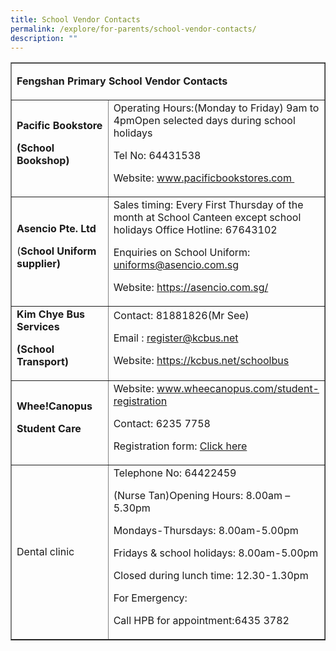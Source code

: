```yaml
---
title: School Vendor Contacts
permalink: /explore/for-parents/school-vendor-contacts/
description: ""
---
```

<table border="1" cellspacing="0" cellpadding="0">
<tbody>
<tr>
<td colspan="2" width="369">
<p><strong>Fengshan </strong><strong>Primary School Vendor Contacts</strong></p>
</td>
</tr>
<tr>
<td width="177"><strong>Pacific Bookstore</strong>
<p><strong>(School Bookshop)</strong></p>
</td>
<td width="192">Operating Hours:(Monday to Friday) 9am to 4pmOpen selected days during school holidays
<p>Tel No: 64431538</p>
<p>Website:&nbsp;<a href="https://www.pacificbookstores.com/" target="_blank" rel="noopener noreferrer">www.pacificbookstores.com&nbsp;</a></p>
</td>
</tr>
<tr>
<td width="177"><strong>Asencio Pte. Ltd</strong>
<p>(<strong>School Uniform supplier)</strong></p>
</td>
<td width="192">Sales timing: Every First Thursday of the month at School Canteen except school holidays Office Hotline: 67643102
<p>Enquiries on School Uniform: <a href="mailto:uniforms@asencio.com.sg" target="_blank" rel="noopener noreferrer">uniforms@asencio.com.sg</a></p>
<p>Website:&nbsp;<a href="https://asencio.com.sg/" target="_blank" rel="noopener noreferrer">https://asencio.com.sg/</a></p>
</td>
</tr>
<tr>
<td width="177"><strong>Kim Chye Bus Services</strong>
<p><strong>(School Transport)</strong></p>
</td>
<td width="192">Contact: 81881826(Mr See)
<p>Email : <a href="mailto:register@kcbus.net" target="_blank" rel="noopener noreferrer">register@kcbus.net</a></p>
<p>Website:&nbsp;<a href="https://kcbus.net/schoolbus" target="_blank" rel="noopener noreferrer">https://kcbus.net/schoolbus</a></p>
</td>
</tr>
<tr>
<td><strong>Whee!Canopus</strong>
<p><strong>Student Care</strong></p>
</td>
<td>Website:&nbsp;<a href="https://www.wheecanopus.com/student-registration" target="_blank" rel="noopener noreferrer">www.wheecanopus.com/student-registration</a>
<p>Contact: 6235 7758</p>
<p>Registration form:&nbsp;<a href="https://def51efd-5ab2-4775-92d7-8c32b52fba21.filesusr.com/ugd/bfdbff_ac6a03fa8913431399e17e3d3cb1249e.pdf" target="_blank" rel="noopener noreferrer">Click here</a></p>
</td>
</tr>
<tr>
<td>Dental clinic</td>
<td>Telephone No: 64422459
<p>(Nurse Tan)Opening Hours: 8.00am &ndash; 5.30pm</p>
<p>Mondays-Thursdays: 8.00am-5.00pm</p>
<p>Fridays &amp; school holidays: 8.00am-5.00pm</p>
<p>Closed during lunch time: 12.30-1.30pm</p>
<p>For Emergency:</p>
<p>Call HPB for appointment:6435 3782</p>
</td>
</tr>
</tbody>
</table>